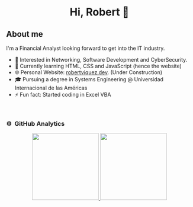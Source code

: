 <div align="center">
  <h1 align="center">Hi, Robert 👋</h1>
</div>
  
## About me
  I'm a Financial Analyst looking forward to get into the IT industry. 
- 👀 Interested in Networking, Software Development and CyberSecurity.
- 🌱 Currently learning HTML, CSS and JavaScript (hence the website)
- 🌐 Personal Website: [robertviquez.dev](https://robertviquez.dev/). (Under Construction)
- 🎓 Pursuing a degree in Systems Engineering @ Universidad Internacional de las Américas
- ⚡ Fun fact: Started coding in Excel VBA
<br>

### ⚙️ &nbsp;GitHub Analytics

<p align="center">
<a href="https://github.com/rvqzs">
  <img height="180em" src="https://github-readme-stats-eight-theta.vercel.app/api?username=rvqzs&show_icons=true&theme=algolia&include_all_commits=true&count_private=true"/>
  <img height="180em" src="https://github-readme-stats-eight-theta.vercel.app/api/top-langs/?username=rvqzs&layout=compact&langs_count=8&theme=algolia"/>
</a>
</p>

<!---
rvqzs/rvqzs is a ✨ special ✨ repository because its `README.md` (this file) appears on your GitHub profile.
You can click the Preview link to take a look at your changes.
--->
